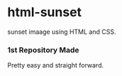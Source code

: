 # html-sunset

sunset imaage using HTML and CSS. 

### 1st Repository Made

Pretty easy and straight forward.

